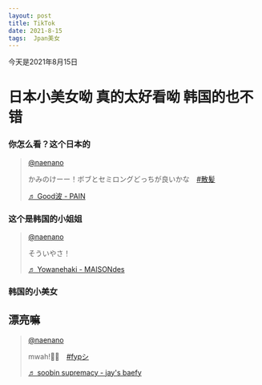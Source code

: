 ```yaml
---
layout: post
title: TikTok
date: 2021-8-15
tags:  Jpan美女 
---
```


今天是2021年8月15日

# 日本小美女呦 真的太好看呦  韩国的也不错
### 你怎么看？这个日本的
 
 <blockquote class="tiktok-embed" cite="https://www.tiktok.com/@naenano/video/6994373265552657665" data-video-id="6994373265552657665" style="max-width: 605px;min-width: 325px;" > <section> <a target="_blank" title="@naenano" href="https://www.tiktok.com/@naenano">@naenano</a> <p>かみのけーー！ボブとセミロングどっちが良いかな　<a title="散髪" target="_blank" href="https://www.tiktok.com/tag/%E6%95%A3%E9%AB%AA">#散髪</a></p> <a target="_blank" title="♬ Good波 - PAIN" href="https://www.tiktok.com/music/Good波-6988810468240542465">♬ Good波 - PAIN</a> </section> </blockquote> <script async src="https://www.tiktok.com/embed.js"></script>
 
### 这个是韩国的小姐姐
 
 <blockquote class="tiktok-embed" cite="https://www.tiktok.com/@naenano/video/6991032519046991105" data-video-id="6991032519046991105" style="max-width: 605px;min-width: 325px;" > <section> <a target="_blank" title="@naenano" href="https://www.tiktok.com/@naenano">@naenano</a> <p>そういやさ！</p> <a target="_blank" title="♬ Yowanehaki - MAISONdes" href="https://www.tiktok.com/music/Yowanehaki-6983993388605459201">♬ Yowanehaki - MAISONdes</a> </section> </blockquote> <script async src="https://www.tiktok.com/embed.js"></script>
 
### 韩国的小美女

## 漂亮嘛

<blockquote class="tiktok-embed" cite="https://www.tiktok.com/@naenano/video/6995109111939616002" data-video-id="6995109111939616002" style="max-width: 605px;min-width: 325px;" > <section> <a target="_blank" title="@naenano" href="https://www.tiktok.com/@naenano">@naenano</a> <p>mwah!🖤💙　<a title="fypシ" target="_blank" href="https://www.tiktok.com/tag/fyp%E3%82%B7">#fypシ</a></p> <a target="_blank" title="♬ soobin supremacy - jay's baefy" href="https://www.tiktok.com/music/soobin-supremacy-6980237680554609434">♬ soobin supremacy - jay's baefy</a> </section> </blockquote> <script async src="https://www.tiktok.com/embed.js"></script>
